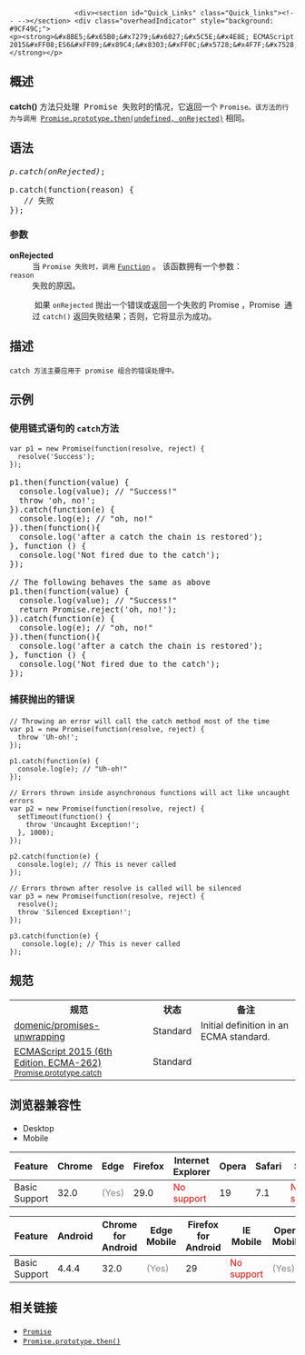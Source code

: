 
                
                  
                    <div><section id="Quick_Links" class="Quick_links"><!-- --></section> <div class="overheadIndicator" style="background: #9CF49C;"> 
    <p><strong>&#x8BE5;&#x65B0;&#x7279;&#x6027;&#x5C5E;&#x4E8E; ECMAScript 2015&#xFF08;ES6&#xFF09;&#x89C4;&#x8303;&#xFF0C;&#x5728;&#x4F7F;&#x7528;&#x65F6;&#x8BF7;&#x6CE8;&#x610F;&#x6D4F;&#x89C8;&#x5668;&#x517C;&#x5BB9;&#x6027;&#x3002;</strong></p> 
</div></div>

<h2 name="Summary" style="line-height: 30px;" id="Summary">&#x6982;&#x8FF0;</h2>

<p><strong>catch()</strong>&#xA0;&#x65B9;&#x6CD5;<span style="font-family: Consolas,Monaco,&apos;Andale Mono&apos;,monospace;">&#x53EA;&#x5904;&#x7406; Promise &#x5931;&#x8D25;&#x65F6;&#x7684;&#x60C5;&#x51B5;&#xFF0C;&#x5B83;</span>&#x8FD4;&#x56DE;&#x4E00;&#x4E2A;&#xA0;<code>Promise&#x3002;&#x8BE5;&#x65B9;&#x6CD5;&#x7684;&#x884C;&#x4E3A;&#x4E0E;&#x8C03;&#x7528;&#xA0;</code><a href="/zh-CN/docs/Web/JavaScript/Reference/Global_Objects/Promise/then" title="then()&#x65B9;&#x6CD5;&#x8FD4;&#x56DE;&#x4E00;&#x4E2A;Promise&#x3002;&#x5B83;&#x6709;&#x4E24;&#x4E2A;&#x53C2;&#x6570;&#xFF0C;&#x5206;&#x522B;&#x4E3A;Promise&#x5728; success &#x548C; failure &#x60C5;&#x51B5;&#x4E0B;&#x7684;&#x56DE;&#x8C03;&#x51FD;&#x6570;&#x3002;"><code>Promise.prototype.then(undefined, onRejected)</code></a> &#x76F8;&#x540C;&#x3002;</p>

<h2 name="Syntax" style="line-height: 30px;" id="Syntax">&#x8BED;&#x6CD5;</h2>

<pre class="syntaxbox" style="font-size: 14px;"><var>p.catch(onRejected)</var>;

p.catch(function(reason) {
   // &#x5931;&#x8D25;
});
</pre>

<h3 id="&#x53C2;&#x6570;" style="line-height: 24px;">&#x53C2;&#x6570;</h3>

<dl>
 <dt><strong>onRejected</strong></dt>
 <dd>&#x5F53; <code>Promise &#x5931;&#x8D25;&#x65F6;&#xFF0C;&#x8C03;&#x7528;</code>&#xA0;<a href="/zh-CN/docs/Web/JavaScript/Reference/Function" title="&#x6B64;&#x9875;&#x9762;&#x4ECD;&#x672A;&#x88AB;&#x672C;&#x5730;&#x5316;, &#x671F;&#x5F85;&#x60A8;&#x7684;&#x7FFB;&#x8BD1;!"><code>Function</code></a> &#x3002;&#xA0;&#x8BE5;&#x51FD;&#x6570;&#x62E5;&#x6709;&#x4E00;&#x4E2A;&#x53C2;&#x6570;&#xFF1A;</dd>
 <dt><code>reason</code></dt>
 <dd>&#x5931;&#x8D25;&#x7684;&#x539F;&#x56E0;&#x3002;</dd>
 <dd>
 <p>&#xA0;&#x5982;&#x679C;&#xA0;<code>onRejected</code>&#xA0;&#x629B;&#x51FA;&#x4E00;&#x4E2A;&#x9519;&#x8BEF;&#x6216;&#x8FD4;&#x56DE;&#x4E00;&#x4E2A;&#x5931;&#x8D25;&#x7684; Promise &#xFF0C;Promise &#xA0;&#x901A;&#x8FC7;&#xA0;<code>catch()</code>&#xA0;&#x8FD4;&#x56DE;&#x5931;&#x8D25;&#x7ED3;&#x679C;&#xFF1B;&#x5426;&#x5219;&#xFF0C;&#x5B83;&#x5C06;&#x663E;&#x793A;&#x4E3A;&#x6210;&#x529F;&#x3002;&#xA0;</p>
 </dd>
</dl>

<h2 name="Description" style="line-height: 30px;" id="Description">&#x63CF;&#x8FF0;</h2>

<p><code>catch &#x65B9;&#x6CD5;&#x4E3B;&#x8981;&#x5E94;&#x7528;&#x4E8E;&#xA0;promise &#x7EC4;&#x5408;&#x7684;&#x9519;&#x8BEF;&#x5904;&#x7406;&#x4E2D;&#x3002;</code></p>

<h2 id="&#x793A;&#x4F8B;" style="line-height: 30px;">&#x793A;&#x4F8B;</h2>

<h3 id="&#x4F7F;&#x7528;&#x94FE;&#x5F0F;&#x8BED;&#x53E5;&#x7684;_catch&#x65B9;&#x6CD5;" style="line-height: 24px;">&#x4F7F;&#x7528;&#x94FE;&#x5F0F;&#x8BED;&#x53E5;&#x7684;&#xA0;<code>catch</code>&#x65B9;&#x6CD5;</h3>

<pre class="brush: js"><code>var p1 = new Promise(function(resolve, reject) {
  resolve(&apos;Success&apos;);
});</code>

p1.then(function(value) {
  console.log(value); // &quot;Success!&quot;
  throw &apos;oh, no!&apos;;
}).catch(function(e) {
  console.log(e); // &quot;oh, no!&quot;
}).then(function(){
  console.log(&apos;after a catch the chain is restored&apos;);
}, function () {
  console.log(&apos;Not fired due to the catch&apos;);
});

// The following behaves the same as above
p1.then(function(value) {
  console.log(value); // &quot;Success!&quot;
  return Promise.reject(&apos;oh, no!&apos;);
}).catch(function(e) {
  console.log(e); // &quot;oh, no!&quot;
}).then(function(){
  console.log(&apos;after a catch the chain is restored&apos;);
}, function () {
  console.log(&apos;Not fired due to the catch&apos;);
});</pre>

<h3 id="&#x6355;&#x83B7;&#x629B;&#x51FA;&#x7684;&#x9519;&#x8BEF;" style="line-height: 30px;">&#x6355;&#x83B7;&#x629B;&#x51FA;&#x7684;&#x9519;&#x8BEF;</h3>

<pre class="brush: js"><code>// Throwing an error will call the catch method most of the time
var p1 = new Promise(function(resolve, reject) {
  throw &apos;Uh-oh!&apos;;
});

p1.catch(function(e) {
  console.log(e); // &quot;Uh-oh!&quot;
});

// Errors thrown inside asynchronous functions will act like uncaught errors
var p2 = new Promise(function(resolve, reject) {
  setTimeout(function() {
    throw &apos;Uncaught Exception!&apos;;
  }, 1000);
});

p2.catch(function(e) {
  console.log(e); // This is never called
});

// Errors thrown after resolve is called will be silenced
var p3 = new Promise(function(resolve, reject) {
  resolve();
  throw &apos;Silenced Exception!&apos;;
});

p3.catch(function(e) {
   console.log(e); // This is never called
});</code></pre>

<h2 id="&#x89C4;&#x8303;" style="line-height: 30px;">&#x89C4;&#x8303;</h2>

<table class="standard-table">
 <tbody>
  <tr>
   <th scope="col">&#x89C4;&#x8303;</th>
   <th scope="col">&#x72B6;&#x6001;</th>
   <th scope="col">&#x5907;&#x6CE8;</th>
  </tr>
  <tr>
   <td><a href="https://github.com/domenic/promises-unwrapping" class="external">domenic/promises-unwrapping</a></td>
   <td><span class="spec-Standard">Standard</span></td>
   <td>Initial definition in an ECMA standard.</td>
  </tr>
  <tr>
   <td><a href="http://www.ecma-international.org/ecma-262/6.0/#sec-promise.prototype.catch" class="external" lang="en" hreflang="en">ECMAScript 2015 (6th Edition, ECMA-262)<br><small lang="zh-CN">Promise.prototype.catch</small></a></td>
   <td><span class="spec-Standard">Standard</span></td>
   <td>&#xA0;</td>
  </tr>
 </tbody>
</table>

<h2 id="&#x6D4F;&#x89C8;&#x5668;&#x517C;&#x5BB9;&#x6027;" style="line-height: 30px;">&#x6D4F;&#x89C8;&#x5668;&#x517C;&#x5BB9;&#x6027;</h2>

<p></p><div class="htab"><a name="AutoCompatibilityTable" id="AutoCompatibilityTable"></a><ul><li class="selected"><a>Desktop</a></li><li><a>Mobile</a></li></ul></div><div id="compat-desktop"><table class="compat-table">  <thead>    <tr>      <th>Feature</th>      <th>Chrome</th>
      <th>Edge</th>
      <th>Firefox</th>
      <th>Internet Explorer</th>
      <th>Opera</th>
      <th>Safari</th>
      <th>Servo</th>
    </tr>  </thead><tbody><tr><td>Basic Support</td><td>32.0</td><td><span style="color: #888;">(Yes)</span></td><td>29.0</td><td><span style="color: #f00;">No support</span></td><td>19</td><td>7.1</td><td><span style="color: #f00;">No support</span></td></tr></tbody></table></div><div id="compat-mobile"><table class="compat-table">  <thead>    <tr>      <th>Feature</th>      <th>Android</th>
      <th>Chrome for Android</th>
      <th>Edge Mobile</th>
      <th>Firefox for Android</th>
      <th>IE Mobile</th>
      <th>Opera Mobile</th>
      <th>Safari Mobile</th>
    </tr>  </thead><tbody><tr><td>Basic Support</td><td>4.4.4</td><td>32.0</td><td><span style="color: #888;">(Yes)</span></td><td>29</td><td><span style="color: #f00;">No support</span></td><td><span style="color: #888;">(Yes)</span></td><td>8.0</td></tr></tbody></table></div><p></p>

<h2 id="&#x76F8;&#x5173;&#x94FE;&#x63A5;" style="line-height: 30px;">&#x76F8;&#x5173;&#x94FE;&#x63A5;</h2>

<ul>
 <li><a href="/zh-CN/docs/Web/JavaScript/Reference/Global_Objects/Promise" title="&#x6240;&#x8C13;Promise&#xFF0C;&#x7B80;&#x5355;&#x8BF4;&#x5C31;&#x662F;&#x4E00;&#x4E2A;&#x5BB9;&#x5668;&#xFF0C;&#x91CC;&#x9762;&#x4FDD;&#x5B58;&#x7740;&#x67D0;&#x4E2A;&#x672A;&#x6765;&#x624D;&#x4F1A;&#x7ED3;&#x675F;&#x7684;&#x4E8B;&#x4EF6;&#xFF08;&#x901A;&#x5E38;&#x662F;&#x4E00;&#x4E2A;&#x5F02;&#x6B65;&#x64CD;&#x4F5C;&#xFF09;&#x7684;&#x7ED3;&#x679C;&#x3002;&#xFF08;&#x8FD9;&#x91CC;&#x7684;&#x7FFB;&#x8BD1;&#x6E90;&#x81EA;ECMAScript 2015&#x5173;&#x4E8E;Promise&#x7684;&#x89E3;&#x91CA;&#xFF0C;&#x6CA1;&#x6709;&#x539F;&#x6587;&#x7FFB;&#x8BD1;MDN&#x7684;&#x539F;&#x8BDD;&#xFF0C;&#x5982;&#x679C;&#x60A8;&#x6709;&#x7591;&#x95EE;&#xFF0C;&#x53EF;&#x4EE5;&#x53C2;&#x770B;&#x82F1;&#x6587;&#x7684;&#x8BF4;&#x660E;&#x6587;&#x6863;&#xFF1A;https://developer.mozilla.org/en-US/docs/Web/JavaScript/Reference/Global_Objects/Promise---&#x8BD1;&#x8005;&#x6CE8;&#xFF09;"><code>Promise</code></a></li>
 <li><a href="/zh-CN/docs/Web/JavaScript/Reference/Global_Objects/Promise/then" title="then()&#x65B9;&#x6CD5;&#x8FD4;&#x56DE;&#x4E00;&#x4E2A;Promise&#x3002;&#x5B83;&#x6709;&#x4E24;&#x4E2A;&#x53C2;&#x6570;&#xFF0C;&#x5206;&#x522B;&#x4E3A;Promise&#x5728; success &#x548C; failure &#x60C5;&#x51B5;&#x4E0B;&#x7684;&#x56DE;&#x8C03;&#x51FD;&#x6570;&#x3002;"><code>Promise.prototype.then()</code></a></li>
</ul>
                  
                
              